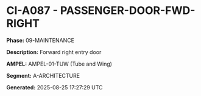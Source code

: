 # CI-A087 - PASSENGER-DOOR-FWD-RIGHT

**Phase:** 09-MAINTENANCE

**Description:** Forward right entry door

**AMPEL:** AMPEL-01-TUW (Tube and Wing)

**Segment:** A-ARCHITECTURE

**Generated:** 2025-08-25 17:27:29 UTC
